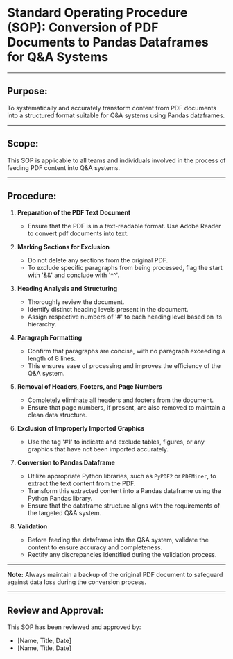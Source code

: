 # **Standard Operating Procedure (SOP): Conversion of PDF Documents to Pandas Dataframes for Q&A Systems**

---

## **Purpose:**  
To systematically and accurately transform content from PDF documents into a structured format suitable for Q&A systems using Pandas dataframes.

---

## **Scope:**  
This SOP is applicable to all teams and individuals involved in the process of feeding PDF content into Q&A systems.

---

## **Procedure:**

1. **Preparation of the PDF Text Document**  
   - Ensure that the PDF is in a text-readable format. Use Adobe Reader to convert pdf documents into text.

2. **Marking Sections for Exclusion**
   - Do not delete any sections from the original PDF.
   - To exclude specific paragraphs from being processed, flag the start with '&&' and conclude with '^^'.

3. **Heading Analysis and Structuring**
   - Thoroughly review the document.
   - Identify distinct heading levels present in the document.
   - Assign respective numbers of '#' to each heading level based on its hierarchy.

4. **Paragraph Formatting**
   - Confirm that paragraphs are concise, with no paragraph exceeding a length of 8 lines.
   - This ensures ease of processing and improves the efficiency of the Q&A system.

5. **Removal of Headers, Footers, and Page Numbers**
   - Completely eliminate all headers and footers from the document.
   - Ensure that page numbers, if present, are also removed to maintain a clean data structure.

6. **Exclusion of Improperly Imported Graphics**
   - Use the tag '#1' to indicate and exclude tables, figures, or any graphics that have not been imported accurately.

7. **Conversion to Pandas Dataframe**
   - Utilize appropriate Python libraries, such as `PyPDF2` or `PDFMiner`, to extract the text content from the PDF.
   - Transform this extracted content into a Pandas dataframe using the Python Pandas library.
   - Ensure that the dataframe structure aligns with the requirements of the targeted Q&A system.

8. **Validation**
   - Before feeding the dataframe into the Q&A system, validate the content to ensure accuracy and completeness.
   - Rectify any discrepancies identified during the validation process.

---

**Note:** Always maintain a backup of the original PDF document to safeguard against data loss during the conversion process.

---

## **Review and Approval:**

This SOP has been reviewed and approved by:

- [Name, Title, Date]
- [Name, Title, Date]

